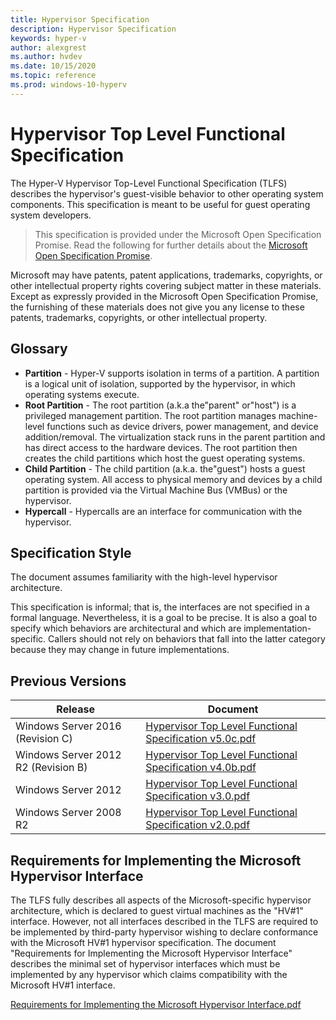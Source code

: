 ```yaml
---
title: Hypervisor Specification
description: Hypervisor Specification
keywords: hyper-v
author: alexgrest
ms.author: hvdev
ms.date: 10/15/2020
ms.topic: reference
ms.prod: windows-10-hyperv
---
```


# Hypervisor Top Level Functional Specification

The Hyper-V Hypervisor Top-Level Functional Specification (TLFS) describes the hypervisor's guest-visible behavior to other operating system components. This specification is meant to be useful for guest operating system developers.

> This specification is provided under the Microsoft Open Specification Promise.  Read the following for further details about the [Microsoft Open Specification Promise](/openspecs/dev_center/ms-devcentlp/51a0d3ff-9f77-464c-b83f-2de08ed28134).

Microsoft may have patents, patent applications, trademarks, copyrights, or other intellectual property rights covering subject matter in these materials. Except as expressly provided in the Microsoft Open Specification Promise, the furnishing of these materials does not give you any license to these patents, trademarks, copyrights, or other intellectual property.

## Glossary

- **Partition** - Hyper-V supports isolation in terms of a partition. A partition is a logical unit of isolation, supported by the hypervisor, in which operating systems execute.
- **Root Partition** - The root partition (a.k.a the"parent" or"host") is a privileged management partition. The root partition manages machine-level functions such as device drivers, power management, and device addition/removal. The virtualization stack runs in the parent partition and has direct access to the hardware devices. The root partition then creates the child partitions which host the guest operating systems.
- **Child Partition** - The child partition (a.k.a. the"guest") hosts a guest operating system. All access to physical memory and devices by a child partition is provided via the Virtual Machine Bus (VMBus) or the hypervisor.
- **Hypercall** - Hypercalls are an interface for communication with the hypervisor.

## Specification Style

The document assumes familiarity with the high-level hypervisor architecture.

This specification is informal; that is, the interfaces are not specified in a formal language. Nevertheless, it is a goal to be precise. It is also a goal to specify which behaviors are architectural and which are implementation-specific. Callers should not rely on behaviors that fall into the latter category because they may change in future implementations.

## Previous Versions

Release | Document
--- | ---
Windows Server 2016 (Revision C) | [Hypervisor Top Level Functional Specification v5.0c.pdf](https://github.com/MicrosoftDocs/Virtualization-Documentation/blob/main/tlfs/Hypervisor%20Top%20Level%20Functional%20Specification%20v5.0C.pdf)
Windows Server 2012 R2 (Revision B) | [Hypervisor Top Level Functional Specification v4.0b.pdf](https://github.com/MicrosoftDocs/Virtualization-Documentation/blob/main/tlfs/Hypervisor%20Top%20Level%20Functional%20Specification%20v4.0b.pdf)
Windows Server 2012 | [Hypervisor Top Level Functional Specification v3.0.pdf](https://github.com/MicrosoftDocs/Virtualization-Documentation/blob/main/tlfs/Hypervisor%20Top%20Level%20Functional%20Specification%20v3.0.pdf)
Windows Server 2008 R2 | [Hypervisor Top Level Functional Specification v2.0.pdf](https://github.com/MicrosoftDocs/Virtualization-Documentation/blob/main/tlfs/Hypervisor%20Top%20Level%20Functional%20Specification%20v2.0.pdf)

## Requirements for Implementing the Microsoft Hypervisor Interface

The TLFS fully describes all aspects of the Microsoft-specific hypervisor architecture, which is declared to guest virtual machines as the "HV#1" interface.  However, not all interfaces described in the TLFS are required to be implemented by third-party hypervisor wishing to declare conformance with the Microsoft HV#1 hypervisor specification. The document "Requirements for Implementing the Microsoft Hypervisor Interface" describes the minimal set of hypervisor interfaces which must be implemented by any hypervisor which claims compatibility with the Microsoft HV#1 interface.

[Requirements for Implementing the Microsoft Hypervisor Interface.pdf](https://github.com/MicrosoftDocs/Virtualization-Documentation/blob/main/tlfs/Requirements%20for%20Implementing%20the%20Microsoft%20Hypervisor%20Interface.pdf)